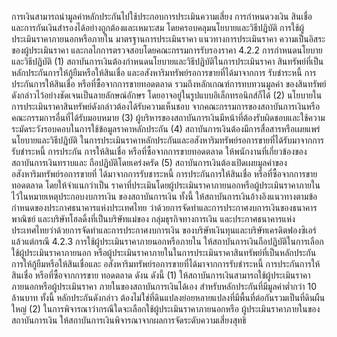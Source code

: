 การเงินสามารถนํามูลค่าหลักประกันไปใช้ประกอบการประเมินความเสี่ยง การกําหนดวงเงิน
สินเชื่อ และการกันเงินสํารองได้อย่างถูกต้องและเหมาะสม โดยครอบคลุมนโยบายและวิธีปฏิบัติ
การใช้ผู้ประเมินราคาภายนอกหรือภายใน มาตรฐานการประเมินราคา แนวทางการประเมินราคา
ความเป็นอิสระของผู้ประเมินราคา และกลไกการตรวจสอบโดยคณะกรรมการรับรองราคา
4.2.2 การกําหนดนโยบายและวิธีปฏิบัติ
(1) สถาบันการเงินต้องกำหนดนโยบายและวิธีปฏิบัติในการประเมินราคา
สินทรัพย์ที่เป็นหลักประกันการให้กู้ยืมหรือให้สินเชื่อ และอสังหาริมทรัพย์รอการขายที่ได้มาจากการ
รับชำระหนี้ การประกันการให้สินเชื่อ หรือที่ซื้อจากการขายทอดตลาด รวมถึงหลักเกณฑ์การทบทวนมูลค่า
ของสินทรัพย์ดังกล่าวไว้อย่างชัดเจนเป็นลายลักษณ์อักษร โดยอาจอยู่ในรูปแบบอิเล็กทรอนิกส์ก็ได้
(2) นโยบายในการประเมินราคาสินทรัพย์ดังกล่าวต้องได้รับความเห็นชอบ
จากคณะกรรมการของสถาบันการเงินหรือคณะกรรมการอื่นที่ได้รับมอบหมาย
(3) ผู้บริหารของสถาบันการเงินมีหน้าที่ต้องรับผิดชอบและใช้ความ
ระมัดระวังรอบคอบในการใช้ข้อมูลราคาหลักประกัน
(4) สถาบันการเงินต้องมีการสื่อสารหรือเผยแพร่นโยบายและวิธีปฏิบัติ
ในการประเมินราคาหลักประกันและอสังหาริมทรัพย์รอการขายที่ได้รับมาจากการรับชำระหนี้ การประกัน
การให้สินเชื่อ หรือที่ซื้อจากการขายทอดตลาด ให้พนักงานที่เกี่ยวข้องของสถาบันการเงินทราบและ
ถือปฏิบัติโดยเคร่งครัด
(5) สถาบันการเงินต้องเปิดเผยมูลค่าของอสังหาริมทรัพย์รอการขายที่
ได้มาจากการรับชาระหนี้ การประกันการให้สินเชื่อ หรือที่ซื้อจากการขายทอดตลาด โดยให้จําแนกว่าเป็น
ราคาที่ประเมินโดยผู้ประเมินราคาภายนอกหรือผู้ประเมินราคาภายในไว้ในหมายเหตุประกอบงบการเงิน
ของสถาบันการเงิน ทั้งนี้ ให้สถาบันการเงินอ้างอิงแนวทางตามข้อกำหนดของประกาศธนาคารแห่งประเทศไทย
ว่าด้วยการจัดทําและการประกาศงบการเงินของธนาคารพาณิชย์ และบริษัทโฮลดิ้งที่เป็นบริษัทแม่ของ
กลุ่มธุรกิจทางการเงิน และประกาศธนาคารแห่งประเทศไทยว่าด้วยการจัดทำและการประกาศงบการเงิน
ของบริษัทเงินทุนและบริษัทเครดิตฟองซิเอร์ แล้วแต่กรณี
4.2.3 การใช้ผู้ประเมินราคาภายนอกหรือภายใน
ให้สถาบันการเงินถือปฏิบัติในการเลือกใช้ผู้ประเมินราคาภายนอก
หรือผู้ประเมินราคาภายในในการประเมินราคาสินทรัพย์ที่เป็นหลักประกันการให้กู้ยืมหรือให้สินเชื่อและ
อสังหาริมทรัพย์รอการขายที่ได้มาจากการรับชำระหนี้ การประกันการให้สินเชื่อ หรือที่ซื้อจากการขาย
ทอดตลาด ดังน
ดังนี้
(1) ให้สถาบันการเงินสามารถใช้ผู้ประเมินราคาภายนอกหรือผู้ประเมินราคา
ภายในของสถาบันการเงินได้เอง สำหรับหลักประกันที่มีมูลค่าต่ำกว่า 10 ล้านบาท ทั้งนี้ หลักประกันดังกล่าว
ต้องไม่ใช่ที่ดินแปลงย่อยหลายแปลงที่มีพื้นที่ต่อกันรวมเป็นที่ดินผืนใหญ่
(2) ในการพิจารณาว่ากรณีใดจะเลือกใช้ผู้ประเมินราคาภายนอกหรือ
ผู้ประเมินราคาภายในของสถาบันการเงิน ให้สถาบันการเงินพิจารณาจากผลการจัดระดับความเสี่ยงสุทธิ
